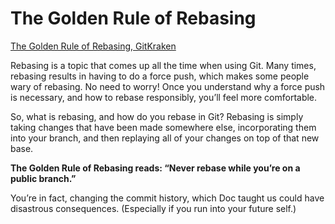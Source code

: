 # The Golden Rule of Rebasing
[The Golden Rule of Rebasing, GitKraken](https://blog.axosoft.com/2016/10/20/golden-rule-of-rebasing-in-git/)

Rebasing is a topic that comes up all the time when using Git. Many times, rebasing results in having to do a force push, which makes some people wary of rebasing. No need to worry! Once you understand why a force push is necessary, and how to rebase responsibly, you’ll feel more comfortable.

So, what is rebasing, and how do you rebase in Git? Rebasing is simply taking changes that have been made somewhere else, incorporating them into your branch, and then replaying all of your changes on top of that new base.

**The Golden Rule of Rebasing reads: “Never rebase while you’re on a public branch.”**

You’re in fact, changing the commit history, which Doc taught us could have disastrous consequences. (Especially if you run into your future self.)